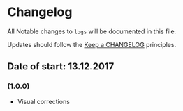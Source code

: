 # Changelog

All Notable changes to `logs` will be documented in this file.

Updates should follow the [Keep a CHANGELOG](http://keepachangelog.com/) principles.

## Date of start: 13.12.2017

### (1.0.0)
- Visual corrections